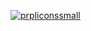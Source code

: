 [![prpliconssmall](https://github.com/prplwtf/icons/assets/103201875/1b8eabb7-14bf-4f42-b0f1-1046e6965279)](https://icons.prpl.wtf)
